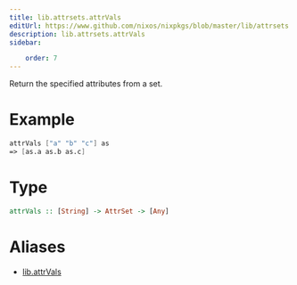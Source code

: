 ```yaml
---
title: lib.attrsets.attrVals
editUrl: https://www.github.com/nixos/nixpkgs/blob/master/lib/attrsets.nix#L296C5
description: lib.attrsets.attrVals
sidebar:

    order: 7
---
```


Return the specified attributes from a set.

# Example

```nix
attrVals ["a" "b" "c"] as
=> [as.a as.b as.c]
```

# Type

```haskell
attrVals :: [String] -> AttrSet -> [Any]
```


# Aliases

- [lib.attrVals](/nix-doc-comments/reference/lib/lib-attrVals)


